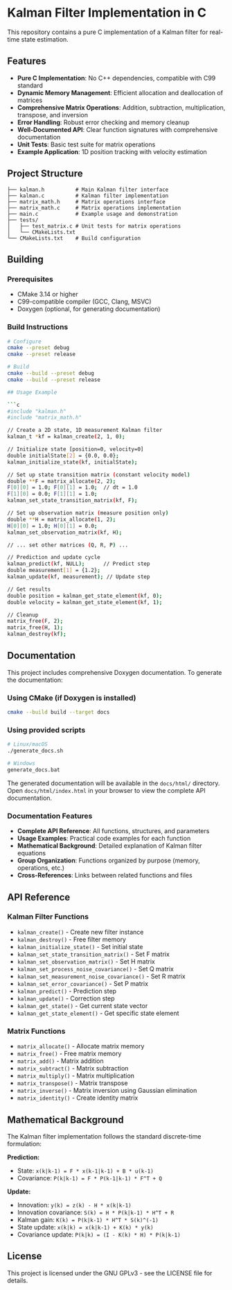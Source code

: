 # Kalman Filter Implementation in C

This repository contains a pure C implementation of a Kalman filter for real-time state estimation.

## Features

- **Pure C Implementation**: No C++ dependencies, compatible with C99 standard
- **Dynamic Memory Management**: Efficient allocation and deallocation of matrices
- **Comprehensive Matrix Operations**: Addition, subtraction, multiplication, transpose, and inversion
- **Error Handling**: Robust error checking and memory cleanup
- **Well-Documented API**: Clear function signatures with comprehensive documentation
- **Unit Tests**: Basic test suite for matrix operations
- **Example Application**: 1D position tracking with velocity estimation

## Project Structure

```
├── kalman.h          # Main Kalman filter interface
├── kalman.c          # Kalman filter implementation
├── matrix_math.h     # Matrix operations interface
├── matrix_math.c     # Matrix operations implementation
├── main.c            # Example usage and demonstration
├── tests/
│   ├── test_matrix.c # Unit tests for matrix operations
│   └── CMakeLists.txt
└── CMakeLists.txt    # Build configuration
```

## Building

### Prerequisites
- CMake 3.14 or higher
- C99-compatible compiler (GCC, Clang, MSVC)
- Doxygen (optional, for generating documentation)

### Build Instructions

```bash
# Configure
cmake --preset debug
cmake --preset release

# Build
cmake --build --preset debug
cmake --build --preset release

## Usage Example

```c
#include "kalman.h"
#include "matrix_math.h"

// Create a 2D state, 1D measurement Kalman filter
kalman_t *kf = kalman_create(2, 1, 0);

// Initialize state [position=0, velocity=0]
double initialState[2] = {0.0, 0.0};
kalman_initialize_state(kf, initialState);

// Set up state transition matrix (constant velocity model)
double **F = matrix_allocate(2, 2);
F[0][0] = 1.0; F[0][1] = 1.0;  // dt = 1.0
F[1][0] = 0.0; F[1][1] = 1.0;
kalman_set_state_transition_matrix(kf, F);

// Set up observation matrix (measure position only)
double **H = matrix_allocate(1, 2);
H[0][0] = 1.0; H[0][1] = 0.0;
kalman_set_observation_matrix(kf, H);

// ... set other matrices (Q, R, P) ...

// Prediction and update cycle
kalman_predict(kf, NULL);      // Predict step
double measurement[1] = {1.2};
kalman_update(kf, measurement); // Update step

// Get results
double position = kalman_get_state_element(kf, 0);
double velocity = kalman_get_state_element(kf, 1);

// Cleanup
matrix_free(F, 2);
matrix_free(H, 1);
kalman_destroy(kf);
```

## Documentation

This project includes comprehensive Doxygen documentation. To generate the documentation:

### Using CMake (if Doxygen is installed)
```bash
cmake --build build --target docs
```

### Using provided scripts
```bash
# Linux/macOS
./generate_docs.sh

# Windows
generate_docs.bat
```

The generated documentation will be available in the `docs/html/` directory. Open `docs/html/index.html` in your browser to view the complete API documentation.

### Documentation Features
- **Complete API Reference**: All functions, structures, and parameters
- **Usage Examples**: Practical code examples for each function
- **Mathematical Background**: Detailed explanation of Kalman filter equations
- **Group Organization**: Functions organized by purpose (memory, operations, etc.)
- **Cross-References**: Links between related functions and files

## API Reference

### Kalman Filter Functions

- `kalman_create()` - Create new filter instance
- `kalman_destroy()` - Free filter memory
- `kalman_initialize_state()` - Set initial state
- `kalman_set_state_transition_matrix()` - Set F matrix
- `kalman_set_observation_matrix()` - Set H matrix
- `kalman_set_process_noise_covariance()` - Set Q matrix
- `kalman_set_measurement_noise_covariance()` - Set R matrix
- `kalman_set_error_covariance()` - Set P matrix
- `kalman_predict()` - Prediction step
- `kalman_update()` - Correction step
- `kalman_get_state()` - Get current state vector
- `kalman_get_state_element()` - Get specific state element

### Matrix Functions

- `matrix_allocate()` - Allocate matrix memory
- `matrix_free()` - Free matrix memory
- `matrix_add()` - Matrix addition
- `matrix_subtract()` - Matrix subtraction
- `matrix_multiply()` - Matrix multiplication
- `matrix_transpose()` - Matrix transpose
- `matrix_inverse()` - Matrix inversion using Gaussian elimination
- `matrix_identity()` - Create identity matrix

## Mathematical Background

The Kalman filter implementation follows the standard discrete-time formulation:

**Prediction:**
- State: `x(k|k-1) = F * x(k-1|k-1) + B * u(k-1)`
- Covariance: `P(k|k-1) = F * P(k-1|k-1) * F^T + Q`

**Update:**
- Innovation: `y(k) = z(k) - H * x(k|k-1)`
- Innovation covariance: `S(k) = H * P(k|k-1) * H^T + R`
- Kalman gain: `K(k) = P(k|k-1) * H^T * S(k)^(-1)`
- State update: `x(k|k) = x(k|k-1) + K(k) * y(k)`
- Covariance update: `P(k|k) = (I - K(k) * H) * P(k|k-1)`

## License

This project is licensed under the GNU GPLv3 - see the LICENSE file for details.
